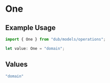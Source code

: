 # One

## Example Usage

```typescript
import { One } from "dub/models/operations";

let value: One = "domain";
```

## Values

```typescript
"domain"
```